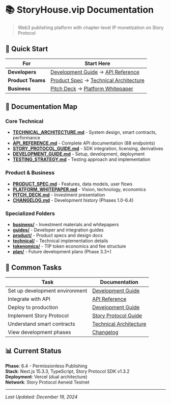 # 📚 StoryHouse.vip Documentation

> Web3 publishing platform with chapter-level IP monetization on Story Protocol

## 🚀 Quick Start

| For | Start Here |
|-----|------------|
| **Developers** | [Development Guide](./guides/DEVELOPMENT_GUIDE.md) → [API Reference](./API_REFERENCE.md) |
| **Product Teams** | [Product Spec](./product/PRODUCT_SPEC.md) → [Technical Architecture](./TECHNICAL_ARCHITECTURE.md) |
| **Business** | [Pitch Deck](./business/PITCH_DECK.md) → [Platform Whitepaper](./business/PLATFORM_WHITEPAPER.md) |

## 📖 Documentation Map

### Core Technical
- [**TECHNICAL_ARCHITECTURE.md**](./TECHNICAL_ARCHITECTURE.md) - System design, smart contracts, performance
- [**API_REFERENCE.md**](./API_REFERENCE.md) - Complete API documentation (88 endpoints)
- [**STORY_PROTOCOL_GUIDE.md**](./guides/STORY_PROTOCOL_GUIDE.md) - SDK integration, licensing, derivatives
- [**DEVELOPMENT_GUIDE.md**](./guides/DEVELOPMENT_GUIDE.md) - Setup, development, deployment
- [**TESTING_STRATEGY.md**](./technical/TESTING_STRATEGY.md) - Testing approach and implementation

### Product & Business
- [**PRODUCT_SPEC.md**](./product/PRODUCT_SPEC.md) - Features, data models, user flows
- [**PLATFORM_WHITEPAPER.md**](./business/PLATFORM_WHITEPAPER.md) - Vision, technology, economics
- [**PITCH_DECK.md**](./business/PITCH_DECK.md) - Investment presentation
- [**CHANGELOG.md**](./CHANGELOG.md) - Development history (Phases 1.0-6.4)

### Specialized Folders
- [**business/**](./business/) - Investment materials and whitepapers
- [**guides/**](./guides/) - Developer and integration guides
- [**product/**](./product/) - Product specs and design docs
- [**technical/**](./technical/) - Technical implementation details
- [**tokenomics/**](./tokenomics/) - TIP token economics and fee structure
- [**plan/**](./plan/) - Future development plans (Phase 3.3+)

## 🎯 Common Tasks

| Task | Documentation |
|------|---------------|
| Set up development environment | [Development Guide](./guides/DEVELOPMENT_GUIDE.md#-getting-started) |
| Integrate with API | [API Reference](./API_REFERENCE.md) |
| Deploy to production | [Development Guide](./guides/DEVELOPMENT_GUIDE.md#-deployment) |
| Implement Story Protocol | [Story Protocol Guide](./guides/STORY_PROTOCOL_GUIDE.md) |
| Understand smart contracts | [Technical Architecture](./TECHNICAL_ARCHITECTURE.md#smart-contracts) |
| View development phases | [Changelog](./CHANGELOG.md) |

## 📊 Current Status

**Phase**: 6.4 - Permissionless Publishing  
**Stack**: Next.js 15.3.3, TypeScript, Story Protocol SDK v1.3.2  
**Deployment**: Vercel (dual architecture)  
**Network**: Story Protocol Aeneid Testnet

---

*Last Updated: December 19, 2024*
